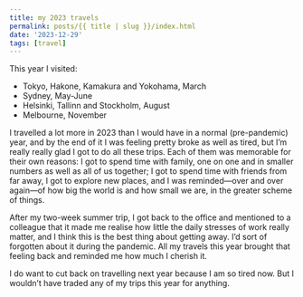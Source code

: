 ```yaml
---
title: my 2023 travels
permalink: posts/{{ title | slug }}/index.html
date: '2023-12-29'
tags: [travel]
---
```


This year I visited:
- Tokyo, Hakone, Kamakura and Yokohama, March
- Sydney, May-June
- Helsinki, Tallinn and Stockholm, August
- Melbourne, November

I travelled a lot more in 2023 than I would have in a normal (pre-pandemic) year, and by the end of it I was feeling pretty broke as well as tired, but I’m really really glad I got to do all these trips. Each of them was memorable for their own reasons: I got to spend time with family, one on one and in smaller numbers as well as all of us together; I got to spend time with friends from far away, I got to explore new places, and I was reminded—over and over again—of how big the world is and how small we are, in the greater scheme of things.

After my two-week summer trip, I got back to the office and mentioned to a colleague that it made me realise how little the daily stresses of work really matter, and I think this is the best thing about getting away. I’d sort of forgotten about it during the pandemic. All my travels this year brought that feeling back and reminded me how much I cherish it.

I do want to cut back on travelling next year because I am so tired now. But I wouldn’t have traded any of my trips this year for anything.
